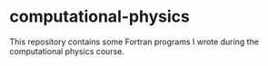 # computational-physics

This repository contains some Fortran programs I wrote during the computational physics course.

